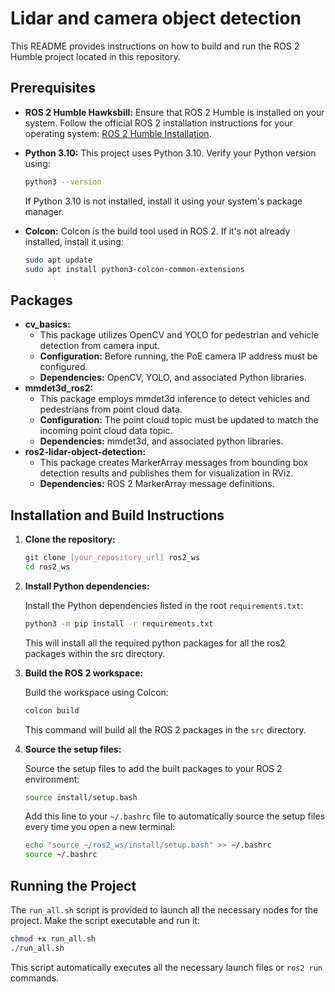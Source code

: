 # Lidar and camera object detection

This README provides instructions on how to build and run the ROS 2 Humble project located in this repository.

## Prerequisites

* **ROS 2 Humble Hawksbill:** Ensure that ROS 2 Humble is installed on your system. Follow the official ROS 2 installation instructions for your operating system: [ROS 2 Humble Installation](https://docs.ros.org/en/humble/Installation.html).
* **Python 3.10:** This project uses Python 3.10. Verify your Python version using:

    ```bash
    python3 --version
    ```

    If Python 3.10 is not installed, install it using your system's package manager.
* **Colcon:** Colcon is the build tool used in ROS 2. If it's not already installed, install it using:

    ```bash
    sudo apt update
    sudo apt install python3-colcon-common-extensions
    ```

## Packages

* **cv\_basics:**
    * This package utilizes OpenCV and YOLO for pedestrian and vehicle detection from camera input.
    * **Configuration:** Before running, the PoE camera IP address must be configured.
    * **Dependencies:** OpenCV, YOLO, and associated Python libraries.
* **mmdet3d\_ros2:**
    * This package employs mmdet3d inference to detect vehicles and pedestrians from point cloud data.
    * **Configuration:** The point cloud topic must be updated to match the incoming point cloud data topic.
    * **Dependencies:** mmdet3d, and associated python libraries.
* **ros2-lidar-object-detection:**
    * This package creates MarkerArray messages from bounding box detection results and publishes them for visualization in RViz.
    * **Dependencies:** ROS 2 MarkerArray message definitions.

## Installation and Build Instructions

1.  **Clone the repository:**

    ```bash
    git clone [your_repository_url] ros2_ws
    cd ros2_ws
    ```

2.  **Install Python dependencies:**

    Install the Python dependencies listed in the root `requirements.txt`:

    ```bash
    python3 -m pip install -r requirements.txt
    ```

    This will install all the required python packages for all the ros2 packages within the src directory.

3.  **Build the ROS 2 workspace:**

    Build the workspace using Colcon:

    ```bash
    colcon build
    ```

    This command will build all the ROS 2 packages in the `src` directory.

4.  **Source the setup files:**

    Source the setup files to add the built packages to your ROS 2 environment:

    ```bash
    source install/setup.bash
    ```

    Add this line to your `~/.bashrc` file to automatically source the setup files every time you open a new terminal:

    ```bash
    echo "source ~/ros2_ws/install/setup.bash" >> ~/.bashrc
    source ~/.bashrc
    ```

## Running the Project

The `run_all.sh` script is provided to launch all the necessary nodes for the project. Make the script executable and run it:

```bash
chmod +x run_all.sh
./run_all.sh
```

This script automatically executes all the necessary launch files or `ros2 run` commands.